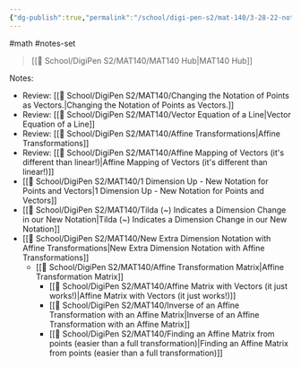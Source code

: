```yaml
---
{"dg-publish":true,"permalink":"/school/digi-pen-s2/mat-140/3-28-22-notes-new-notation-for-points-and-vectors/","dgHomeLink":true,"dgPassFrontmatter":false}
---
```


#math #notes-set 
> [[🏫 School/DigiPen S2/MAT140/MAT140 Hub|MAT140 Hub]]

Notes:
* Review: [[🏫 School/DigiPen S2/MAT140/Changing the Notation of Points as Vectors.|Changing the Notation of Points as Vectors.]]
* Review: [[🏫 School/DigiPen S2/MAT140/Vector Equation of a Line|Vector Equation of a Line]]
* Review: [[🏫 School/DigiPen S2/MAT140/Affine Transformations|Affine Transformations]]
* Review: [[🏫 School/DigiPen S2/MAT140/Affine Mapping of Vectors (it's different than linear!)|Affine Mapping of Vectors (it's different than linear!)]]
* [[🏫 School/DigiPen S2/MAT140/1 Dimension Up - New Notation for Points and Vectors|1 Dimension Up - New Notation for Points and Vectors]]
* [[🏫 School/DigiPen S2/MAT140/Tilda (~) Indicates a Dimension Change in our New Notation|Tilda (~) Indicates a Dimension Change in our New Notation]]
* [[🏫 School/DigiPen S2/MAT140/New Extra Dimension Notation with Affine Transformations|New Extra Dimension Notation with Affine Transformations]]
	* [[🏫 School/DigiPen S2/MAT140/Affine Transformation Matrix|Affine Transformation Matrix]]
		* [[🏫 School/DigiPen S2/MAT140/Affine Matrix with Vectors (it just works!)|Affine Matrix with Vectors (it just works!)]]
		* [[🏫 School/DigiPen S2/MAT140/Inverse of an Affine Transformation with an Affine Matrix|Inverse of an Affine Transformation with an Affine Matrix]]
		* [[🏫 School/DigiPen S2/MAT140/Finding an Affine Matrix from points (easier than a full transformation)|Finding an Affine Matrix from points (easier than a full transformation)]]